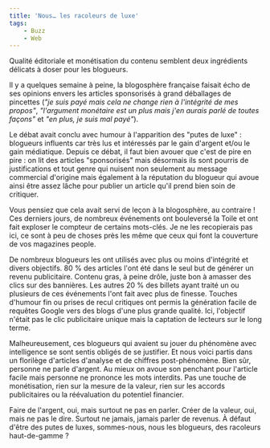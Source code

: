 ```yaml
---
title: 'Nous… les racoleurs de luxe'
tags:
    - Buzz
    - Web
---
```


Qualit&#233; &#233;ditoriale et mon&#233;tisation du contenu semblent deux ingr&#233;dients d&#233;licats &#224; doser pour les blogueurs.

Il y a quelques semaine &#224; peine, la blogosph&#232;re fran&#231;aise faisait &#233;cho de ses opinions envers les articles sponsoris&#233;s &#224; grand d&#233;ballages de pincettes (_&quot;je suis pay&#233; mais cela ne change rien &#224; l'int&#233;grit&#233; de mes propos&quot;_, _&quot;l'argument mon&#233;taire est un plus mais j'en aurais parl&#233; de toutes fa&#231;ons&quot;_ et _&quot;en plus, je suis mal pay&#233;&quot;_).

Le d&#233;bat avait conclu avec humour &#224; l'apparition des &quot;putes de luxe&quot; : blogueurs influents car tr&#232;s lus et int&#233;ress&#233;s par le gain d'argent et/ou le gain m&#233;diatique. Depuis ce d&#233;bat, il faut bien avouer que c'est de pire en pire : on lit des articles &quot;sponsoris&#233;s&quot; mais d&#233;sormais ils sont pourris de justifications et tout genre qui nuisent non seulement au message commercial d'origine mais &#233;galement &#224; la r&#233;putation du blogueur qui avoue ainsi &#234;tre assez l&#226;che pour publier un article qu'il prend bien soin de critiquer.

Vous pensiez que cela avait servi de le&#231;on &#224; la blogosph&#232;re, au contraire ! Ces derniers jours, de nombreux &#233;v&#233;nements ont boulevers&#233; la Toile et ont fait exploser le compteur de certains mots-cl&#233;s. Je ne les recopierais pas ici, ce sont &#224; peu de choses pr&#232;s les m&#234;me que ceux qui font la couverture de vos magazines people.

De nombreux blogueurs les ont utilis&#233;s avec plus ou moins d'int&#233;grit&#233; et divers objectifs. 80 % des articles l'ont &#233;t&#233; dans le seul but de g&#233;n&#233;rer un revenu publicitaire. Contenu gras, &#224; peine dr&#244;le, juste bon &#224; amasser des clics sur des banni&#232;res. Les autres 20 % des billets ayant trait&#233; un ou plusieurs de ces &#233;v&#233;nements l'ont fait avec plus de finesse. Touches d'humour fin ou prises de recul critiques ont permis la g&#233;n&#233;ration facile de requ&#234;tes Google vers des blogs d'une plus grande qualit&#233;. Ici, l'objectif n'&#233;tait pas le clic publicitaire unique mais la captation de lecteurs sur le long terme.

Malheureusement, ces blogueurs qui avaient su jouer du ph&#233;nom&#232;ne avec intelligence se sont sentis oblig&#233;s de se justifier. Et nous voici partis dans un floril&#232;ge d'articles d'analyse et de chiffres post-ph&#233;nom&#232;ne. Bien s&#251;r, personne ne parle d'argent. Au mieux on avoue son penchant pour l'article facile mais personne ne prononce les mots interdits. Pas une touche de mon&#233;tisation, rien sur la mesure de la valeur, rien sur les accords publicitaires ou la r&#233;&#233;valuation du potentiel financier.

Faire de l'argent, oui, mais surtout ne pas en parler. Cr&#233;er de la valeur, oui, mais ne pas le dire. Surtout ne jamais, jamais parler de revenus. À d&#233;faut d'&#234;tre des putes de luxes, sommes-nous, nous les blogueurs, des racoleurs haut-de-gamme ?
